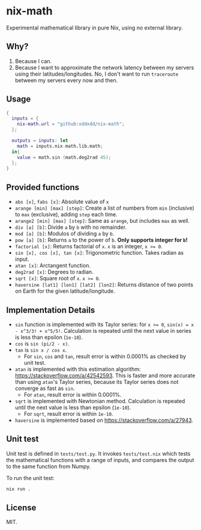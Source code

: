 # nix-math

Experimental mathematical library in pure Nix, using no external library.

## Why?

1. Because I can.
2. Because I want to approximate the network latency between my servers using their latitudes/longitudes. No, I don't want to run `traceroute` between my servers every now and then.

## Usage

```nix
{
  inputs = {
    nix-math.url = "github:xddxdd/nix-math";
  };

  outputs = inputs: let
    math = inputs.nix-math.lib.math;
  in{
    value = math.sin (math.deg2rad 45);
  };
}
```

## Provided functions

- `abs [x]`, `fabs [x]`: Absolute value of `x`
- `arange [min] [max] [step]`: Create a list of numbers from `min` (inclusive) to `max` (exclusive), adding `step` each time.
- `arange2 [min] [max] [step]`: Same as `arange`, but includes `max` as well.
- `div [a] [b]`: Divide `a` by `b` with no remainder.
- `mod [a] [b]`: Modulos of dividing `a` by `b`.
- `pow [a] [b]`: Returns `a` to the power of `b`. **Only supports integer for `b`!**
- `factorial [x]`: Returns factorial of `x`. `x` is an integer, `x >= 0`.
- `sin [x], cos [x], tan [x]`: Trigonometric function. Takes radian as input.
- `atan [x]`: Arctangent function.
- `deg2rad [x]`: Degrees to radian.
- `sqrt [x]`: Square root of `x`. `x >= 0`.
- `haversine [lat1] [lon1] [lat2] [lon2]`: Returns distance of two points on Earth for the given latitude/longitude.

## Implementation Details

- `sin` function is implemented with its Taylor series: for `x >= 0`, `sin(x) = x - x^3/3! + x^5/5!`. Calculation is repeated until the next value in series is less than epsilon (`1e-10`).
- `cos` is `sin (pi/2 - x)`.
- `tan` is `sin x / cos x`.
  - For `sin`, `cos` and `tan`, result error is within 0.0001% as checked by unit test.
- `atan` is implemented with this estimation algorithm: <https://stackoverflow.com/a/42542593>. This is faster and more accurate than using `atan`'s Taylor series, because its Taylor series does not converge as fast as `sin`.
  - For `atan`, result error is within 0.0001%.
- `sqrt` is implemented with Newtonian method. Calculation is repeated until the next value is less than epsilon (`1e-10`).
  - For `sqrt`, result error is within `1e-10`.
- `haversine` is implemented based on <https://stackoverflow.com/a/27943>.

## Unit test

Unit test is defined in `tests/test.py`. It invokes `tests/test.nix` which tests the mathematical functions with a range of inputs, and compares the output to the same function from Numpy.

To run the unit test:

```bash
nix run .
```

## License

MIT.
